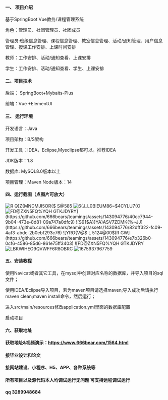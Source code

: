 #### 一、 项目介绍
基于SpringBoot Vue教务/课程管理系统

角色：管理员、社团管理员、社团成员

管理员:班级信息管理、课程信息管理、教室信息管理、活动/通知管理、用户信息管理、授课工作安排、上课时间安排

教师：工作安排、活动/通知查看、上课安排

学生：工作安排、活动/通知查看、学生、上课安排

#### 二、项目技术
后端： SpringBoot+Mybaits-Plus

前端：Vue +ElementUI 

#### 三、 运行环境
开发语言：Java

项目架构：B/S架构

开发工具：IDEA，Eclipse,Myeclipse都可以。推荐IDEA

JDK版本：1.8

数据库: MySQL8.0版本以上

项目管理：Maven
Node版本：14

#### 四、运行截图（点图片可放大）
![R Q)Z{MNDMJI5OR{$ S@585](https://github.com/666bears/teamings/assets/143094776/3b7ca295-dc1d-46be-b1fe-66bd4e490fbb)
![6(J_L0BIEUM86~$4CYLU7{O](https://github.com/666bears/teamings/assets/143094776/73403de9-97f7-49c2-90c7-61f4d6ec3d4b)
![FD@ZXN5FQ%YQH` GTKJDYRY](https://github.com/666bears/teamings/assets/143094776/40cc7944-9b04-473e-8d81-09a747a0dfc9)
![S91$A})YA)ASV7ZDMK(%~JJ](https://github.com/666bears/teamings/assets/143094776/82dff322-fc09-4af3-abdc-2b0ebf293c76)
![YRO{V@$ L 5124@00$(R GW](https://github.com/666bears/teamings/assets/143094776/e7b326b0-0cf6-4586-85d6-861e75ff3403)
![FD@ZXN5FQ%YQH` GTKJDYRY](https://github.com/666bears/teamings/assets/143094776/3a5254e2-dce4-43dc-bbb2-04d5300ce0fc)
![LBKWIHEO9`QVWFF6`R8OBRC](https://github.com/666bears/teamings/assets/143094776/198afe7f-839d-4d38-b0fa-9d398c91fc7a)
![1675937967759](https://github.com/666bears/teamings/assets/143094776/4147f7fa-0d16-4714-b035-6f360fd9967b)


#### 五、安装教程
使用Navicat或者其它工具，在mysql中创建对应名称的数据库，并导入项目的sql文件；

使用IDEA/Eclipse导入项目，若为maven项目请选择maven;导入成功后请执行maven clean;maven install命令，然后运行；

进入src/main/resources修改application.yml里面的数据库配置

启动项目
#### 六、获取地址
#### 获取地址&视频演示：https://www.666bear.com/1564.html
#### 接毕业设计和论文
#### 接网站建设、小程序、H5、APP、各种系统等
#### 所有项目以及源代码本人均调试运行无问题 可支持远程调试运行
#### qq 3289948684
